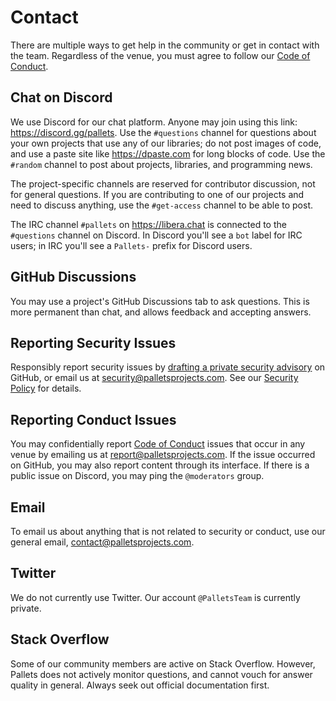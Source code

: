 # Contact

There are multiple ways to get help in the community or get in contact with the
team. Regardless of the venue, you must agree to follow our
[Code of Conduct](code-of-conduct.md).

## Chat on Discord

We use Discord for our chat platform. Anyone may join using this link:
<https://discord.gg/pallets>. Use the `#questions` channel for questions about
your own projects that use any of our libraries; do not post images of code, and
use a paste site like <https://dpaste.com> for long blocks of code. Use the
`#random` channel to post about projects, libraries, and programming news.

The project-specific channels are reserved for contributor discussion, not for
general questions. If you are contributing to one of our projects and need to
discuss anything, use the `#get-access` channel to be able to post.

The IRC channel ``#pallets`` on <https://libera.chat> is connected to the
``#questions`` channel on Discord. In Discord you'll see a `bot` label for IRC
users; in IRC you'll see a `Pallets-` prefix for Discord users.

## GitHub Discussions

You may use a project's GitHub Discussions tab to ask questions. This is more
permanent than chat, and allows feedback and accepting answers.

## Reporting Security Issues

Responsibly report security issues by [drafting a private security advisory][advisory]
on GitHub, or email us at [security@palletsprojects.com](mailto:security@palletsprojects.com).
See our [Security Policy](security.md) for details.

[advisory]: https://docs.github.com/code-security/security-advisories/guidance-on-reporting-and-writing/privately-reporting-a-security-vulnerability#privately-reporting-a-security-vulnerability

## Reporting Conduct Issues

You may confidentially report [Code of Conduct](code-of-conduct.md) issues that
occur in any venue by emailing us at [report@palletsprojects.com](mailto:report@palletsprojects.com).
If the issue occurred on GitHub, you may also report content through its
interface. If there is a public issue on Discord, you may ping the `@moderators` group.

## Email

To email us about anything that is not related to security or conduct, use our
general email, [contact@palletsprojects.com](mailto:contact@palletsprojects.com).

## Twitter

We do not currently use Twitter. Our account `@PalletsTeam` is currently
private.

## Stack Overflow

Some of our community members are active on Stack Overflow. However, Pallets
does not actively monitor questions, and cannot vouch for answer quality in
general. Always seek out official documentation first.
